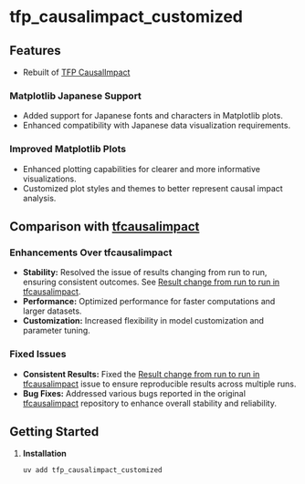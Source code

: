 # tfp_causalimpact_customized

## Features

- Rebuilt of [TFP CausalImpact](https://github.com/google/tfp-causalimpact)

### Matplotlib Japanese Support

- Added support for Japanese fonts and characters in Matplotlib plots.
- Enhanced compatibility with Japanese data visualization requirements.

### Improved Matplotlib Plots

- Enhanced plotting capabilities for clearer and more informative visualizations.
- Customized plot styles and themes to better represent causal impact analysis.

## Comparison with [tfcausalimpact](https://github.com/WillianFuks/tfcausalimpact)

### Enhancements Over tfcausalimpact

- **Stability:** Resolved the issue of results changing from run to run, ensuring consistent outcomes.
  See [Result change from run to run in tfcausalimpact](https://stackoverflow.com/questions/69257795/result-change-from-run-to-run-in-tfcausalimpact).
- **Performance:** Optimized performance for faster computations and larger datasets.
- **Customization:** Increased flexibility in model customization and parameter tuning.

### Fixed Issues

- **Consistent Results:** Fixed
  the [Result change from run to run in tfcausalimpact](https://stackoverflow.com/questions/69257795/result-change-from-run-to-run-in-tfcausalimpact)
  issue to ensure reproducible results across multiple runs.
- **Bug Fixes:** Addressed various bugs reported in the
  original [tfcausalimpact](https://github.com/WillianFuks/tfcausalimpact) repository to enhance overall stability and
  reliability.

## Getting Started

1. **Installation**
   ```bash
   uv add tfp_causalimpact_customized
   ```
